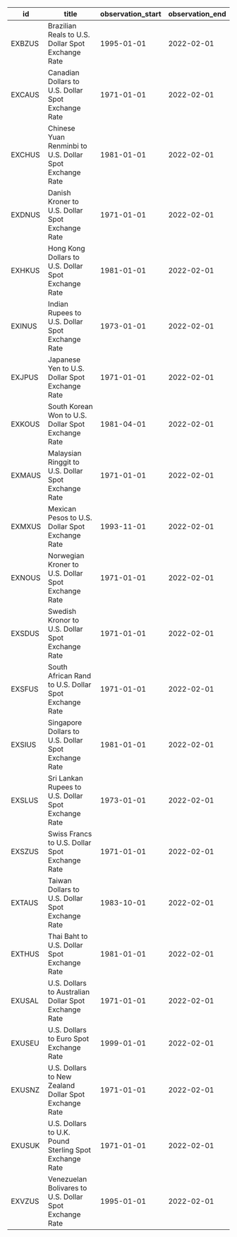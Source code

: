 | id     | title                                                   | observation_start   | observation_end   |
|--------|---------------------------------------------------------|---------------------|-------------------|
| EXBZUS | Brazilian Reals to U.S. Dollar Spot Exchange Rate       | 1995-01-01          | 2022-02-01        |
| EXCAUS | Canadian Dollars to U.S. Dollar Spot Exchange Rate      | 1971-01-01          | 2022-02-01        |
| EXCHUS | Chinese Yuan Renminbi to U.S. Dollar Spot Exchange Rate | 1981-01-01          | 2022-02-01        |
| EXDNUS | Danish Kroner to U.S. Dollar Spot Exchange Rate         | 1971-01-01          | 2022-02-01        |
| EXHKUS | Hong Kong Dollars to U.S. Dollar Spot Exchange Rate     | 1981-01-01          | 2022-02-01        |
| EXINUS | Indian Rupees to U.S. Dollar Spot Exchange Rate         | 1973-01-01          | 2022-02-01        |
| EXJPUS | Japanese Yen to U.S. Dollar Spot Exchange Rate          | 1971-01-01          | 2022-02-01        |
| EXKOUS | South Korean Won to U.S. Dollar Spot Exchange Rate      | 1981-04-01          | 2022-02-01        |
| EXMAUS | Malaysian Ringgit to U.S. Dollar Spot Exchange Rate     | 1971-01-01          | 2022-02-01        |
| EXMXUS | Mexican Pesos to U.S. Dollar Spot Exchange Rate         | 1993-11-01          | 2022-02-01        |
| EXNOUS | Norwegian Kroner to U.S. Dollar Spot Exchange Rate      | 1971-01-01          | 2022-02-01        |
| EXSDUS | Swedish Kronor to U.S. Dollar Spot Exchange Rate        | 1971-01-01          | 2022-02-01        |
| EXSFUS | South African Rand to U.S. Dollar Spot Exchange Rate    | 1971-01-01          | 2022-02-01        |
| EXSIUS | Singapore Dollars to U.S. Dollar Spot Exchange Rate     | 1981-01-01          | 2022-02-01        |
| EXSLUS | Sri Lankan Rupees to U.S. Dollar Spot Exchange Rate     | 1973-01-01          | 2022-02-01        |
| EXSZUS | Swiss Francs to U.S. Dollar Spot Exchange Rate          | 1971-01-01          | 2022-02-01        |
| EXTAUS | Taiwan Dollars to U.S. Dollar Spot Exchange Rate        | 1983-10-01          | 2022-02-01        |
| EXTHUS | Thai Baht to U.S. Dollar Spot Exchange Rate             | 1981-01-01          | 2022-02-01        |
| EXUSAL | U.S. Dollars to Australian Dollar Spot Exchange Rate    | 1971-01-01          | 2022-02-01        |
| EXUSEU | U.S. Dollars to Euro Spot Exchange Rate                 | 1999-01-01          | 2022-02-01        |
| EXUSNZ | U.S. Dollars to New Zealand Dollar Spot Exchange Rate   | 1971-01-01          | 2022-02-01        |
| EXUSUK | U.S. Dollars to U.K. Pound Sterling Spot Exchange Rate  | 1971-01-01          | 2022-02-01        |
| EXVZUS | Venezuelan Bolivares to U.S. Dollar Spot Exchange Rate  | 1995-01-01          | 2022-02-01        |